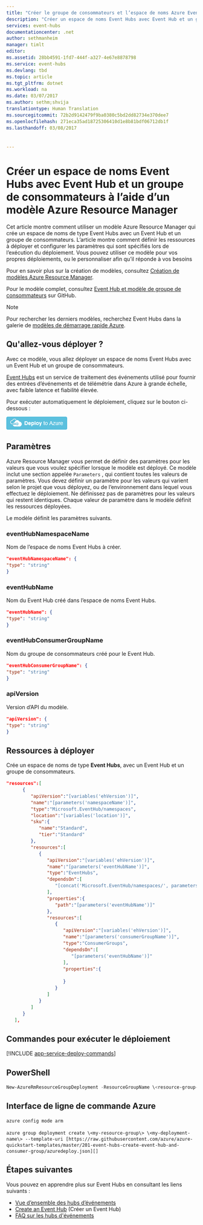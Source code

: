 ```yaml
---
title: "Créer le groupe de consommateurs et l’espace de noms Azure Event Hubs à l’aide d’un modèle | Microsoft Docs"
description: "Créer un espace de noms Event Hubs avec Event Hub et un groupe de consommateurs à l’aide de modèles Azure Resource Manager"
services: event-hubs
documentationcenter: .net
author: sethmanheim
manager: timlt
editor: 
ms.assetid: 28bb4591-1fd7-444f-a327-4e67e8878798
ms.service: event-hubs
ms.devlang: tbd
ms.topic: article
ms.tgt_pltfrm: dotnet
ms.workload: na
ms.date: 03/07/2017
ms.author: sethm;shvija
translationtype: Human Translation
ms.sourcegitcommit: 72b2d9142479f9ba0380c5bd2dd82734e370dee7
ms.openlocfilehash: 271eca35ad18725306410d1e8b81bdf06712db1f
ms.lasthandoff: 03/08/2017


---
```

# <a name="create-an-event-hubs-namespace-with-event-hub-and-consumer-group-using-an-azure-resource-manager-template"></a>Créer un espace de noms Event Hubs avec Event Hub et un groupe de consommateurs à l’aide d’un modèle Azure Resource Manager
Cet article montre comment utiliser un modèle Azure Resource Manager qui crée un espace de noms de type Event Hubs avec un Event Hub et un groupe de consommateurs. L’article montre comment définir les ressources à déployer et configurer les paramètres qui sont spécifiés lors de l’exécution du déploiement. Vous pouvez utiliser ce modèle pour vos propres déploiements, ou le personnaliser afin qu’il réponde à vos besoins

Pour en savoir plus sur la création de modèles, consultez [Création de modèles Azure Resource Manager][Authoring Azure Resource Manager templates].

Pour le modèle complet, consultez [Event Hub et modèle de groupe de consommateurs][Event Hub and consumer group template] sur GitHub.

> [!NOTE]
> Pour rechercher les derniers modèles, recherchez Event Hubs dans la galerie de [modèles de démarrage rapide Azure][Azure Quickstart Templates].
> 
> 

## <a name="what-will-you-deploy"></a>Qu'allez-vous déployer ?
Avec ce modèle, vous allez déployer un espace de noms Event Hubs avec un Event Hub et un groupe de consommateurs.

[Event Hubs](event-hubs-what-is-event-hubs.md) est un service de traitement des événements utilisé pour fournir des entrées d’événements et de télémétrie dans Azure à grande échelle, avec faible latence et fiabilité élevée.

Pour exécuter automatiquement le déploiement, cliquez sur le bouton ci-dessous :

[![Déploiement sur Azure](./media/event-hubs-resource-manager-namespace-event-hub/deploybutton.png)](https://portal.azure.com/#create/Microsoft.Template/uri/https%3A%2F%2Fraw.githubusercontent.com%2FAzure%2Fazure-quickstart-templates%2Fmaster%2F201-event-hubs-create-event-hub-and-consumer-group%2Fazuredeploy.json)

## <a name="parameters"></a>Paramètres
Azure Resource Manager vous permet de définir des paramètres pour les valeurs que vous voulez spécifier lorsque le modèle est déployé. Ce modèle inclut une section appelée `Parameters` , qui contient toutes les valeurs de paramètres. Vous devez définir un paramètre pour les valeurs qui varient selon le projet que vous déployez, ou de l’environnement dans lequel vous effectuez le déploiement. Ne définissez pas de paramètres pour les valeurs qui restent identiques. Chaque valeur de paramètre dans le modèle définit les ressources déployées.

Le modèle définit les paramètres suivants.

### <a name="eventhubnamespacename"></a>eventHubNamespaceName
Nom de l’espace de noms Event Hubs à créer.

```json
"eventHubNamespaceName": {
"type": "string"
}
```

### <a name="eventhubname"></a>eventHubName
Nom du Event Hub créé dans l’espace de noms Event Hubs.

```json
"eventHubName": {
"type": "string"
}
```

### <a name="eventhubconsumergroupname"></a>eventHubConsumerGroupName
Nom du groupe de consommateurs créé pour le Event Hub.

```json
"eventHubConsumerGroupName": {
"type": "string"
}
```

### <a name="apiversion"></a>apiVersion
Version d’API du modèle.

```json
"apiVersion": {
"type": "string"
}
```

## <a name="resources-to-deploy"></a>Ressources à déployer
Crée un espace de noms de type **Event Hubs**, avec un Event Hub et un groupe de consommateurs.

```json
"resources":[  
      {  
         "apiVersion":"[variables('ehVersion')]",
         "name":"[parameters('namespaceName')]",
         "type":"Microsoft.EventHub/namespaces",
         "location":"[variables('location')]",
         "sku":{  
            "name":"Standard",
            "tier":"Standard"
         },
         "resources":[  
            {  
               "apiVersion":"[variables('ehVersion')]",
               "name":"[parameters('eventHubName')]",
               "type":"EventHubs",
               "dependsOn":[  
                  "[concat('Microsoft.EventHub/namespaces/', parameters('namespaceName'))]"
               ],
               "properties":{  
                  "path":"[parameters('eventHubName')]"
               },
               "resources":[  
                  {  
                     "apiVersion":"[variables('ehVersion')]",
                     "name":"[parameters('consumerGroupName')]",
                     "type":"ConsumerGroups",
                     "dependsOn":[  
                        "[parameters('eventHubName')]"
                     ],
                     "properties":{  

                     }
                  }
               ]
            }
         ]
      }
   ],
```

## <a name="commands-to-run-deployment"></a>Commandes pour exécuter le déploiement
[!INCLUDE [app-service-deploy-commands](../../includes/app-service-deploy-commands.md)]

## <a name="powershell"></a>PowerShell
```powershell
New-AzureRmResourceGroupDeployment -ResourceGroupName \<resource-group-name\> -TemplateFile https://raw.githubusercontent.com/azure/azure-quickstart-templates/master/201-event-hubs-create-event-hub-and-consumer-group/azuredeploy.json
```

## <a name="azure-cli"></a>Interface de ligne de commande Azure
```cli
azure config mode arm

azure group deployment create \<my-resource-group\> \<my-deployment-name\> --template-uri [https://raw.githubusercontent.com/azure/azure-quickstart-templates/master/201-event-hubs-create-event-hub-and-consumer-group/azuredeploy.json][]
```

## <a name="next-steps"></a>Étapes suivantes
Vous pouvez en apprendre plus sur Event Hubs en consultant les liens suivants :

* [Vue d’ensemble des hubs d’événements](event-hubs-what-is-event-hubs.md)
* [Create an Event Hub](event-hubs-create.md) (Créer un Event Hub)
* [FAQ sur les hubs d'événements](event-hubs-faq.md)

[Authoring Azure Resource Manager templates]: ../azure-resource-manager/resource-group-authoring-templates.md
[Azure Quickstart Templates]:  https://azure.microsoft.com/documentation/templates/?term=event+hubs
[Using Azure PowerShell with Azure Resource Manager]: ../powershell-azure-resource-manager.md
[Using the Azure CLI for Mac, Linux, and Windows with Azure Resource Management]: ../xplat-cli-azure-resource-manager.md
[Event Hub and consumer group template]: https://github.com/Azure/azure-quickstart-templates/blob/master/201-event-hubs-create-event-hub-and-consumer-group/

